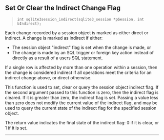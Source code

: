 ## Set Or Clear the Indirect Change Flag


> ```
> int sqlite3session_indirect(sqlite3_session *pSession, int bIndirect);
> 
> ```


Each change recorded by a session object is marked as either direct or
indirect. A change is marked as indirect if either:


* The session object "indirect" flag is set when the change is
 made, or
 * The change is made by an SQL trigger or foreign key action 
 instead of directly as a result of a users SQL statement.



If a single row is affected by more than one operation within a session,
then the change is considered indirect if all operations meet the criteria
for an indirect change above, or direct otherwise.


This function is used to set, clear or query the session object indirect
flag. If the second argument passed to this function is zero, then the
indirect flag is cleared. If it is greater than zero, the indirect flag
is set. Passing a value less than zero does not modify the current value
of the indirect flag, and may be used to query the current state of the 
indirect flag for the specified session object.


The return value indicates the final state of the indirect flag: 0 if 
it is clear, or 1 if it is set.




---


